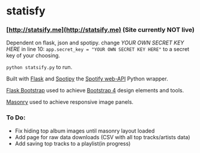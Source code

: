 # statisfy
### [http://statsify.me](http://statsify.me) (Site currently NOT live)
Dependent on flask, json and spotipy.
change *YOUR OWN SECRET KEY HERE* in line 10: `app.secret_key = "YOUR OWN SECRET KEY HERE"` to a secret key of your choosing.

`python statsify.py` to run.

Built with [Flask](http://flask.pocoo.org/) and [Spotipy]() the [Spotify web-API](https://developer.spotify.com/web-api/) Python wrapper.

[Flask Bootstrap](https://pythonhosted.org/Flask-Bootstrap/) used to achieve [Bootstrap 4](http://getbootstrap.com/) design elements and tools.

[Masonry](https://masonry.desandro.com/) used to achieve responsive image panels.


### To Do:
- Fix hiding top album images until masonry layout loaded
- Add page for raw data downloads (CSV with all top tracks/artists data)
- Add saving top tracks to a playlist(in progress)
